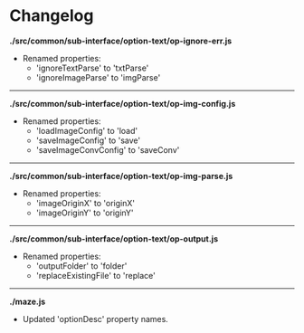 # Changelog

**./src/common/sub-interface/option-text/op-ignore-err.js**
* Renamed properties:
	* 'ignoreTextParse' to 'txtParse'
	* 'ignoreImageParse' to 'imgParse'

---

**./src/common/sub-interface/option-text/op-img-config.js**
* Renamed properties:
	* 'loadImageConfig' to 'load'
	* 'saveImageConfig' to 'save'
	* 'saveImageConvConfig' to 'saveConv'

---

**./src/common/sub-interface/option-text/op-img-parse.js**
* Renamed properties:
	* 'imageOriginX' to 'originX'
	* 'imageOriginY' to 'originY'

---

**./src/common/sub-interface/option-text/op-output.js**
* Renamed properties:
	* 'outputFolder' to 'folder'
	* 'replaceExistingFile' to 'replace'

---

**./maze.js**
* Updated 'optionDesc' property names.
